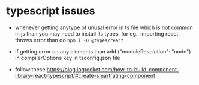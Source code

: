 
# typescript issues
- whenever getting anytype of unusal error in ts file which is not common in js than you may need to install its types, for eg.. importing react throws error than do `npm i -D @types/react` 
- if getting error on any elements than add ("moduleResolution": "node") in compilerOptions key in tsconfig.json file






- follow these https://blog.logrocket.com/how-to-build-component-library-react-typescript/#create-smartrating-component